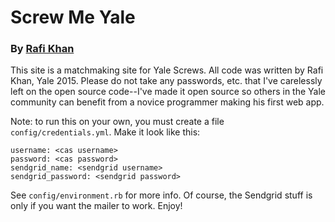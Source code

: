 # Screw Me Yale
### By [Rafi Khan](http://rafikhan.me)

This site is a matchmaking site for Yale Screws. All code was written by Rafi Khan, Yale 2015. Please do not take any passwords, etc. that I've carelessly left on the open source code--I've made it open source so others in the Yale community can benefit from a novice programmer making his first web app.  

Note: to run this on your own, you must create a file `config/credentials.yml`. Make it look like this:

    username: <cas username>
    password: <cas password>
    sendgrid_name: <sendgrid username>
    sendgrid_password: <sendgrid password>

See `config/environment.rb` for more info. Of course, the Sendgrid stuff is only if you want the mailer to work. Enjoy!



